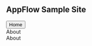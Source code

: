 
  
  <!-- <script type="text/javascript" src="{{ site.baseurl }}/samplesite.js"></script> -->
  <link rel="stylesheet" href="{{ site.baseurl }}/css/SampleSite.css">


<div class="header">
<h2 class="bg-purple color-gold">AppFlow Sample Site</h2>
</div>
<div>
<button class="close-all-apps btn bg-gold" data-target="#MainTray">Home</button>
</div>

<div class="app-tray app-size-auto bg-purple" id="MainTray">
  <div class="app">
    <div class="app-header app-icon">
      <i class="fa fa-question-circle"></i>
    </div>
    <div class="app-content">
      <div class="row">
        <div class="pull-left">About</div>
        <div class="app-close pull-right btn bg-gold">
          <i class="fa fa-close"></i>
        </div>
      </div>
    </div>
    <div class="app-title">About</div>
  </div>
</div>
